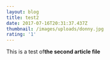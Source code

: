 ```yaml
---
layout: blog
title: test2
date: 2017-07-16T20:31:37.437Z
thumbnail: /images/uploads/donny.jpg
rating: '1'
---
```

This is a test of**the second article file**

